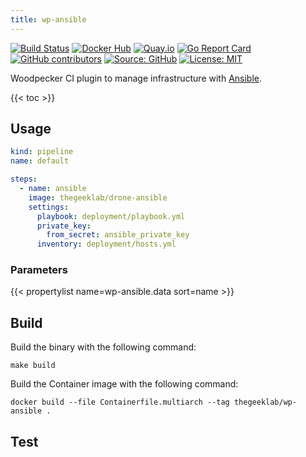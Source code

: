 ```yaml
---
title: wp-ansible
---
```


[![Build Status](https://ci.thegeeklab.de/api/badges/thegeeklab/wp-ansible/status.svg)](https://ci.thegeeklab.de/repos/thegeeklab/wp-ansible)
[![Docker Hub](https://img.shields.io/badge/dockerhub-latest-blue.svg?logo=docker&logoColor=white)](https://hub.docker.com/r/thegeeklab/wp-ansible)
[![Quay.io](https://img.shields.io/badge/quay-latest-blue.svg?logo=docker&logoColor=white)](https://quay.io/repository/thegeeklab/wp-ansible)
[![Go Report Card](https://goreportcard.com/badge/github.com/thegeeklab/wp-ansible)](https://goreportcard.com/report/github.com/thegeeklab/wp-ansible)
[![GitHub contributors](https://img.shields.io/github/contributors/thegeeklab/wp-ansible)](https://github.com/thegeeklab/wp-ansible/graphs/contributors)
[![Source: GitHub](https://img.shields.io/badge/source-github-blue.svg?logo=github&logoColor=white)](https://github.com/thegeeklab/wp-ansible)
[![License: MIT](https://img.shields.io/github/license/thegeeklab/wp-ansible)](https://github.com/thegeeklab/wp-ansible/blob/main/LICENSE)

Woodpecker CI plugin to manage infrastructure with [Ansible](https://github.com/ansible/ansible).

<!-- prettier-ignore-start -->
<!-- spellchecker-disable -->
{{< toc >}}
<!-- spellchecker-enable -->
<!-- prettier-ignore-end -->

## Usage

```YAML
kind: pipeline
name: default

steps:
  - name: ansible
    image: thegeeklab/drone-ansible
    settings:
      playbook: deployment/playbook.yml
      private_key:
        from_secret: ansible_private_key
      inventory: deployment/hosts.yml
```

### Parameters

<!-- prettier-ignore-start -->
<!-- spellchecker-disable -->
{{< propertylist name=wp-ansible.data sort=name >}}
<!-- spellchecker-enable -->
<!-- prettier-ignore-end -->

## Build

Build the binary with the following command:

```Shell
make build
```

Build the Container image with the following command:

```Shell
docker build --file Containerfile.multiarch --tag thegeeklab/wp-ansible .
```

## Test

```Shell

```
